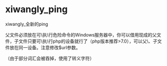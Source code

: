 # xiwangly_ping
xiwangly_全新的ping


  父文件必须放在可\执\行危险命令的Windows服务器中，你可以借用现成的父文件，子文件只要可\执\行php的设备就行了（php版本推荐\>7.0），可以父\、子文件放在同一设备。注意修改\$url参数。


  （由于部分词汇会被吞掉，使用了转义字符）
